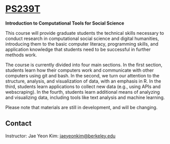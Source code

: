 # [PS239T](http://polisci.berkeley.edu/course/introduction-computational-tools-and-techniques-3)
**Introduction to Computational Tools for Social Science**

This course will provide graduate students the technical skills necessary to conduct research in computational social science and digital humanities, introducing them to the basic computer literacy, programming skills, and application knowledge that students need to be successful in further methods work.

The course is currently divided into four main sections. In the first section, students learn how their computers work and communicate with other computers using git and bash. In the second, we turn our attention to the structure, analysis, and visualization of data, with an emphasis in R. In the third, students learn applications to collect new data (e.g., using APIs and webscraping). In the fourth, students learn additional means of analyzing and visualizing data, including tools like text analysis and machine learning. 

Please note that materials are still in development, and will be changing.

## Contact

Instructor: Jae Yeon Kim: jaeyeonkim@berkeley.edu
